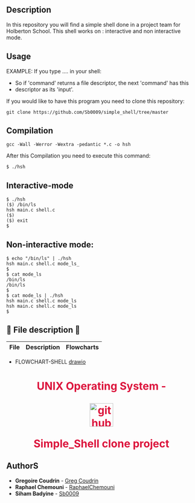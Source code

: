 ## Description
In this repository you will find a simple shell done in a project team for Holberton School.
This shell works on : interactive and non interactive mode.

## Usage
 EXAMPLE: If you type .... in your shell:
 
 * So if 'command' returns a file descriptor, the next 'command' has this
 * descriptor as its 'input'.

If you would like to have this program you need to clone this repository:
```
git clone https://github.com/Sb0009/simple_shell/tree/master
```
## Compilation
```
gcc -Wall -Werror -Wextra -pedantic *.c -o hsh
```
After this Compilation you need to execute this command:
```
$ ./hsh
```
## Interactive-mode
```
$ ./hsh
($) /bin/ls
hsh main.c shell.c
($)
($) exit
$
```
## Non-interactive mode:
```
$ echo "/bin/ls" | ./hsh
hsh main.c shell.c mode_ls_
$
$ cat mode_ls
/bin/ls
/bin/ls
$
$ cat mode_ls | ./hsh
hsh main.c shell.c mode_ls
hsh main.c shell.c mode_ls
$
```
## :gem: File description :gem:
| File | Description | Flowcharts |
| :---: | :---: | :---: |



-  FLOWCHART-SHELL [drawio](https://app.diagrams.net/)

 <h1 style="color: crimson;text-align: center;"> UNIX Operating System -<p><img src="https://pluspng.com/img-png/github-octocat-png--896.gif" alt="github avatar" width="62px"></p>  Simple_Shell clone project </h1>

## AuthorS
* **Gregoire Coudrin** - [Greg Coudrin](https://github.com/GregCoudrin)
* **Raphael Chemouni** - [RaphaelChemouni](https://github.com/rafyc)
* **Siham Badyine** -    [Sb0009](https://github.com/Sb0009)
